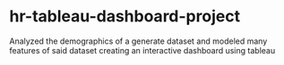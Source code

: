 # hr-tableau-dashboard-project
Analyzed the demographics of a generate dataset and modeled many features of said dataset creating an interactive dashboard using tableau
